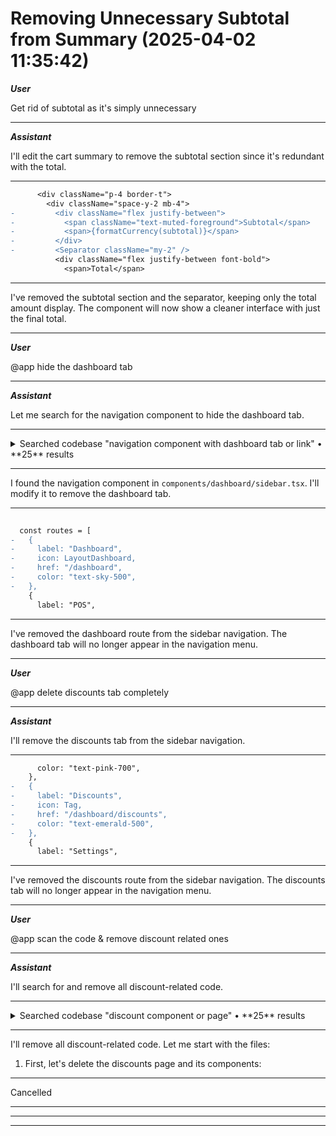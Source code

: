 <!-- Generated by SpecStory -->

# Removing Unnecessary Subtotal from Summary (2025-04-02 11:35:42)

_**User**_

Get rid of subtotal as it's simply unnecessary 

---

_**Assistant**_

I'll edit the cart summary to remove the subtotal section since it's redundant with the total.


---

```diff
      <div className="p-4 border-t">
        <div className="space-y-2 mb-4">
-         <div className="flex justify-between">
-           <span className="text-muted-foreground">Subtotal</span>
-           <span>{formatCurrency(subtotal)}</span>
-         </div>
-         <Separator className="my-2" />
          <div className="flex justify-between font-bold">
            <span>Total</span>
```

---

I've removed the subtotal section and the separator, keeping only the total amount display. The component will now show a cleaner interface with just the final total.

---

_**User**_

@app  hide the dashboard tab 

---

_**Assistant**_

Let me search for the navigation component to hide the dashboard tab.


---

<details>
            <summary>Searched codebase "navigation component with dashboard tab or link" • **25** results</summary>
        
| File | Lines |
|------|-------|
| `components/dashboard/sidebar.tsx` | L1-40 |
| `components/ui/navigation-menu.tsx` | L45-80 |
| `app/dashboard/settings/page.tsx` | L25-47 |
| `components/dashboard/sidebar.tsx` | L40-80 |
| `app/page.tsx` | L1-40 |
| `app/dashboard/page.tsx` | L1-19 |
| `components/ui/navigation-menu.tsx` | L1-45 |
| `components/ui/navigation-menu.tsx` | L80-128 |
| `app/dashboard/bookings/page.tsx` | L1-22 |
| `components/ui/tabs.tsx` | L1-55 |
| `app/dashboard/layout.tsx` | L1-15 |
| `app/dashboard/settings/page.tsx` | L113-141 |
| `app/dashboard/bookings/page.tsx` | L22-66 |
| `app/dashboard/page.tsx` | L52-76 |
| `components/dashboard/header.tsx` | L31-69 |
| `app/dashboard/settings/page.tsx` | L250-280 |
| `app/dashboard/orders/[id]/page.tsx` | L181-218 |
| `app/dashboard/page.tsx` | L19-52 |
| `components/dashboard/overview.tsx` | L1-61 |
| `app/dashboard/discounts/page.tsx` | L1-50 |
| `app/dashboard/orders/[id]/page.tsx` | L1-17 |
| `app/page.tsx` | L40-78 |
| `components/ui/breadcrumb.tsx` | L1-73 |
| `app/dashboard/settings/page.tsx` | L344-388 |
| `app/dashboard/settings/page.tsx` | L184-214 |

</details>

---

I found the navigation component in `components/dashboard/sidebar.tsx`. I'll modify it to remove the dashboard tab.


---

```diff
  
  const routes = [
-   {
-     label: "Dashboard",
-     icon: LayoutDashboard,
-     href: "/dashboard",
-     color: "text-sky-500",
-   },
    {
      label: "POS",
```

---

I've removed the dashboard route from the sidebar navigation. The dashboard tab will no longer appear in the navigation menu.

---

_**User**_

@app  delete discounts tab completely

---

_**Assistant**_

I'll remove the discounts tab from the sidebar navigation.


---

```diff
      color: "text-pink-700",
    },
-   {
-     label: "Discounts",
-     icon: Tag,
-     href: "/dashboard/discounts",
-     color: "text-emerald-500",
-   },
    {
      label: "Settings",
```

---

I've removed the discounts route from the sidebar navigation. The discounts tab will no longer appear in the navigation menu.

---

_**User**_

@app scan the code & remove discount related ones

---

_**Assistant**_

I'll search for and remove all discount-related code.


---

<details>
            <summary>Searched codebase "discount component or page" • **25** results</summary>
        
| File | Lines |
|------|-------|
| `app/dashboard/discounts/page.tsx` | L1-50 |
| `components/dashboard/discounts-table.tsx` | L38-66 |
| `components/dashboard/discounts-table.tsx` | L1-38 |
| `components/dashboard/discounts-table.tsx` | L131-179 |
| `components/dashboard/new-discount-form.tsx` | L136-158 |
| `components/dashboard/discounts-table.tsx` | L104-131 |
| `components/dashboard/discounts-table.tsx` | L66-104 |
| `components/dashboard/new-discount-form.tsx` | L59-98 |
| `types/pos.ts` | L193-203 |
| `components/dashboard/new-discount-form.tsx` | L1-59 |
| `components/pos/cart-summary.tsx` | L11-40 |
| `lib/woocommerce.ts` | L753-764 |
| `components/dashboard/new-discount-form.tsx` | L98-136 |
| `app/dashboard/orders/[id]/page.tsx` | L318-353 |
| `.specstory/history/2025-03-31_13-36-refactoring-posclient-into-smaller-components.md` | L639-684 |
| `app/dashboard/settings/page.tsx` | L214-250 |
| `components/pos/pos-client.tsx` | L337-364 |
| `components/pos/product-grid.tsx` | L37-73 |
| `components/dashboard/refund-dialog.tsx` | L529-557 |
| `app/dashboard/pos/page.tsx` | L221-255 |
| `components/pos/pos-client.tsx` | L497-520 |
| `components/dashboard/refund-dialog.tsx` | L490-529 |
| `components/dashboard/refund-dialog.tsx` | L402-450 |
| `components/dashboard/refund-dialog.tsx` | L1-37 |
| `components/pos/bundle-customization-dialog.tsx` | L212-233 |

</details>

---

I'll remove all discount-related code. Let me start with the files:

1. First, let's delete the discounts page and its components:


---

Cancelled

---



---



---

